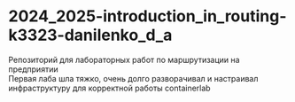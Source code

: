 # 2024_2025-introduction_in_routing-k3323-danilenko_d_a

Репозиторий для лабораторных работ по маршрутизации на предприятии  
Первая лаба шла тяжко, очень долго разворачивал и настраивал инфраструктуру для корректной работы containerlab
